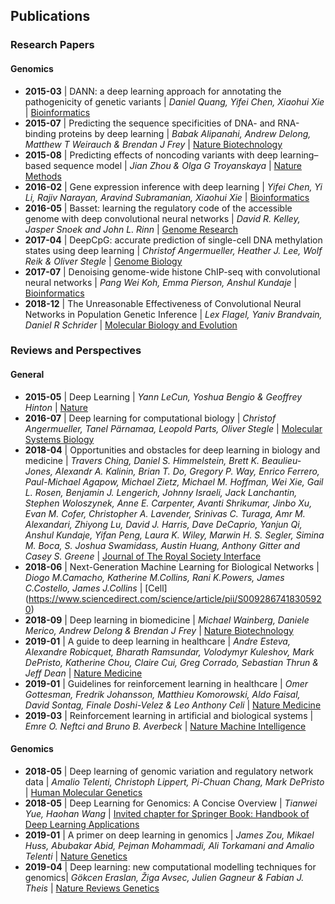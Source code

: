 ## Publications
### Research Papers

#### Genomics
- **2015-03** | DANN: a deep learning approach for annotating the pathogenicity of genetic variants | *Daniel Quang, Yifei Chen, Xiaohui Xie* | [Bioinformatics](https://academic.oup.com/bioinformatics/article/31/5/761/2748191)
- **2015-07** | Predicting the sequence specificities of DNA- and RNA-binding proteins by deep learning | *Babak Alipanahi, Andrew Delong, Matthew T Weirauch & Brendan J Frey* | [Nature Biotechnology](https://www.nature.com/articles/nbt.3300)
- **2015-08** | Predicting effects of noncoding variants with deep learning–based sequence model | *Jian Zhou & Olga G Troyanskaya* | [Nature Methods](https://www.nature.com/articles/nmeth.3547)
- **2016-02** | Gene expression inference with deep learning | *Yifei Chen, Yi Li, Rajiv Narayan, Aravind Subramanian, Xiaohui Xie* | [Bioinformatics](https://academic.oup.com/bioinformatics/article/32/12/1832/1743989)
- **2016-05** | Basset: learning the regulatory code of the accessible genome with deep convolutional neural networks | *David R. Kelley, Jasper Snoek and John L. Rinn* | [Genome Research](https://genome.cshlp.org/content/26/7/990.short)
- **2017-04** | DeepCpG: accurate prediction of single-cell DNA methylation states using deep learning | *Christof Angermueller, Heather J. Lee, Wolf Reik & Oliver Stegle* | [Genome Biology](https://genomebiology.biomedcentral.com/articles/10.1186/s13059-017-1189-z)
- **2017-07** | Denoising genome-wide histone ChIP-seq with convolutional neural networks | *Pang Wei Koh, Emma Pierson, Anshul Kundaje* | [Bioinformatics](https://academic.oup.com/bioinformatics/article/33/14/i225/3953958)
- **2018-12** | The Unreasonable Effectiveness of Convolutional Neural Networks in Population Genetic Inference | *Lex Flagel, Yaniv Brandvain, Daniel R Schrider* | [Molecular Biology and Evolution](https://academic.oup.com/mbe/article/36/2/220/5229930)

### Reviews and Perspectives
#### General
- **2015-05** | Deep Learning | *Yann LeCun, Yoshua Bengio & Geoffrey Hinton* | [Nature](https://www.nature.com/articles/nature14539)
- **2016-07** | Deep learning for computational biology | *Christof Angermueller, Tanel Pärnamaa, Leopold Parts, Oliver Stegle* | [Molecular Systems Biology](https://www.embopress.org/doi/full/10.15252/msb.20156651)
- **2018-04** | Opportunities and obstacles for deep learning in biology and medicine | *Travers Ching, Daniel S. Himmelstein, Brett K. Beaulieu-Jones, Alexandr A. Kalinin, Brian T. Do, Gregory P. Way, Enrico Ferrero, Paul-Michael Agapow, Michael Zietz, Michael M. Hoffman, Wei Xie, Gail L. Rosen, Benjamin J. Lengerich, Johnny Israeli, Jack Lanchantin, Stephen Woloszynek, Anne E. Carpenter, Avanti Shrikumar, Jinbo Xu, Evan M. Cofer, Christopher A. Lavender, Srinivas C. Turaga, Amr M. Alexandari, Zhiyong Lu, David J. Harris, Dave DeCaprio, Yanjun Qi, Anshul Kundaje, Yifan Peng, Laura K. Wiley, Marwin H. S. Segler, Simina M. Boca, S. Joshua Swamidass, Austin Huang, Anthony Gitter  and Casey S. Greene* | [Journal of The Royal Society Interface](https://royalsocietypublishing.org/doi/full/10.1098/rsif.2017.0387)
- **2018-06** | Next-Generation Machine Learning for Biological Networks | *Diogo M.Camacho, Katherine M.Collins, Rani K.Powers, James C.Costello, James J.Collins* | [Cell] (https://www.sciencedirect.com/science/article/pii/S0092867418305920)
- **2018-09** | Deep learning in biomedicine | *Michael Wainberg, Daniele Merico, Andrew Delong & Brendan J Frey* | [Nature Biotechnology](https://www.nature.com/articles/nbt.4233)
- **2019-01** | A guide to deep learning in healthcare | *Andre Esteva, Alexandre Robicquet, Bharath Ramsundar, Volodymyr Kuleshov, Mark DePristo, Katherine Chou, Claire Cui, Greg Corrado, Sebastian Thrun & Jeff Dean* | [Nature Medicine](https://www.nature.com/articles/s41591-018-0316-z)
- **2019-01** | Guidelines for reinforcement learning in healthcare | *Omer Gottesman, Fredrik Johansson, Matthieu Komorowski, Aldo Faisal, David Sontag, Finale Doshi-Velez & Leo Anthony Celi* | [Nature Medicine](https://www.nature.com/articles/s41591-018-0310-5)
- **2019-03** | Reinforcement learning in artificial and biological systems | *Emre O. Neftci and Bruno B. Averbeck* | [Nature Machine Intelligence](https://www.nature.com/articles/s42256-019-0025-4.pdf?origin=ppub)

#### Genomics
- **2018-05** | Deep learning of genomic variation and regulatory network data | *Amalio Telenti, Christoph Lippert, Pi-Chuan Chang, Mark DePristo* | [Human Molecular Genetics](https://academic.oup.com/hmg/article-abstract/27/Supplement_R1/R63/4966854)
- **2018-05** | Deep Learning for Genomics: A Concise Overview | *Tianwei Yue, Haohan Wang* | [Invited chapter for Springer Book: Handbook of Deep Learning Applications](https://arxiv.org/abs/1802.00810)
- **2019-01** | A primer on deep learning in genomics | *James Zou, Mikael Huss, Abubakar Abid, Pejman Mohammadi, Ali Torkamani and Amalio Telenti* | [Nature Genetics](https://www.nature.com/articles/s41588-018-0295-5)
- **2019-04** | Deep learning: new computational modelling techniques for genomics| *Gökcen Eraslan, Žiga Avsec, Julien Gagneur & Fabian J. Theis* | [Nature Reviews Genetics](https://www.nature.com/articles/s41576-019-0122-6)
